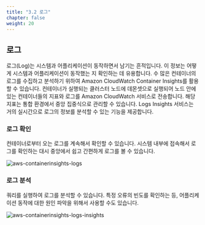 ```yaml
---
title: "3.2 로그"
chapter: false
weight: 20
---
```


## 로그

로그(Log)는 시스템과 어플리케이션이 동작하면서 남기는 흔적입니다. 이 정보는 어떻게 시스템과 어플리케이션이 동작했는 지 확인하는 데 유용합니다. 수 많은 컨테이너의 로그를 수집하고 분석하기 위하여 Amazon CloudWatch Container Insights를 활용할 수 있습니다. 컨테이너가 실행되는 클러스터 노드에 데몬셋으로 실행되어 노드 안에 있는 컨테이너들의 지표와 로그를 Amazon CloudWatch 서비스로 전송합니다. 해당 지표는 통합 환경에서 중앙 집중식으로 관리할 수 있습니다. Logs Insights 서비스는 거의 실시간으로 로그의 정보를 분석할 수 있는 기능을 제공합니다.

### 로그 확인

컨테이너로부터 오는 로그를 계속해서 확인할 수 있습니다. 시스템 내부에 접속해서 로그를 확인하는 대시 중앙에서 쉽고 간편하게 로그를 볼 수 있습니다.

![aws-containerinsights-logs](/images/aws/containerinsights-logs.png)

### 로그 분석

쿼리를 실행하여 로그를 분석할 수 있습니다. 특정 오류의 빈도를 확인하는 등, 어플리케이션 동작에 대한 원인 파악을 위해서 사용할 수도 있습니다.

![aws-containerinsights-logs-insights](/images/aws/containerinsights-logs-insights.png)